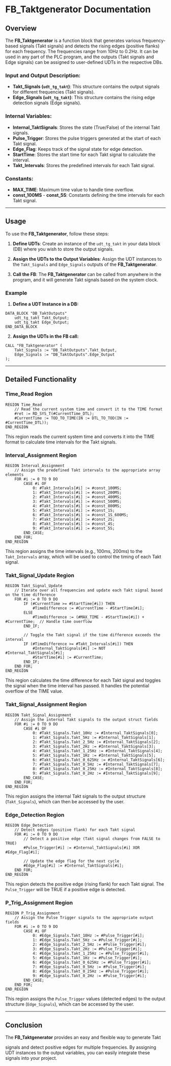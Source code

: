 # FB_Taktgenerator Documentation

## Overview

The **FB_Taktgenerator** is a function block that generates various frequency-based signals (Takt signals) and detects the rising edges (positive flanks) for each frequency. The frequencies range from 10Hz to 0.2Hz. It can be used in any part of the PLC program, and the outputs (Takt signals and Edge signals) can be assigned to user-defined UDTs in the respective DBs.

### Input and Output Description:

- **Takt_Signals (`udt_tg_takt`)**: This structure contains the output signals for different frequencies (Takt signals).
- **Edge_Signals (`udt_tg_takt`)**: This structure contains the rising edge detection signals (Edge signals).

### Internal Variables:

- **Internal_TaktSignals**: Stores the state (True/False) of the internal Takt signals.
- **Pulse_Trigger**: Stores the pulse triggers generated at the start of each Takt signal.
- **Edge_Flag**: Keeps track of the signal state for edge detection.
- **StartTime**: Stores the start time for each Takt signal to calculate the interval.
- **Takt_Intervals**: Stores the predefined intervals for each Takt signal.

### Constants:

- **MAX_TIME**: Maximum time value to handle time overflow.
- **const_100MS** - **const_5S**: Constants defining the time intervals for each Takt signal.

---

## Usage

To use the **FB_Taktgenerator**, follow these steps:

1. **Define UDTs**: Create an instance of the `udt_tg_takt` in your data block (DB) where you wish to store the output signals.
   
2. **Assign the UDTs to the Output Variables**: Assign the UDT instances to the `Takt_Signals` and `Edge_Signals` outputs of the **FB_Taktgenerator**.

3. **Call the FB**: The **FB_Taktgenerator** can be called from anywhere in the program, and it will generate Takt signals based on the system clock.

### Example

1. **Define a UDT Instance in a DB:**

```plc
DATA_BLOCK "DB_TaktOutputs"
    udt_tg_takt Takt_Output;
    udt_tg_takt Edge_Output;
END_DATA_BLOCK
```

2. **Assign the UDTs in the FB call:**

```plc
CALL "FB_Taktgenerator" (
    Takt_Signals := "DB_TaktOutputs".Takt_Output,
    Edge_Signals := "DB_TaktOutputs".Edge_Output
);
```

---

## Detailed Functionality

### Time_Read Region

```plc
REGION Time_Read
    // Read the current system time and convert it to the TIME format
    #ret := RD_SYS_T(#CurrentTime_DTL);
    #CurrentTime := TOD_TO_TIME(IN := DTL_TO_TOD(IN := #CurrentTime_DTL));
END_REGION
```

This region reads the current system time and converts it into the TIME format to calculate time intervals for the Takt signals.

### Interval_Assignment Region

```plc
REGION Interval_Assignment
    // Assign the predefined Takt intervals to the appropriate array elements
    FOR #i := 0 TO 9 DO
        CASE #i OF
            0: #Takt_Intervals[#i] := #const_100MS;
            1: #Takt_Intervals[#i] := #const_200MS;
            2: #Takt_Intervals[#i] := #const_400MS;
            3: #Takt_Intervals[#i] := #const_500MS;
            4: #Takt_Intervals[#i] := #const_800MS;
            5: #Takt_Intervals[#i] := #const_1S;
            6: #Takt_Intervals[#i] := #const_1S_600MS;
            7: #Takt_Intervals[#i] := #const_2S;
            8: #Takt_Intervals[#i] := #const_4S;
            9: #Takt_Intervals[#i] := #const_5S;
        END_CASE;
    END_FOR;
END_REGION
```

This region assigns the time intervals (e.g., 100ms, 200ms) to the `Takt_Intervals` array, which will be used to control the timing of each Takt signal.

### Takt_Signal_Update Region

```plc
REGION Takt_Signal_Update
    // Iterate over all frequencies and update each Takt signal based on the time difference
    FOR #i := 0 TO 9 DO
        IF (#CurrentTime >= #StartTime[#i]) THEN
            #TimeDifference := #CurrentTime - #StartTime[#i];
        ELSE
            #TimeDifference := (#MAX_TIME - #StartTime[#i]) + #CurrentTime;  // Handle time overflow
        END_IF;

        // Toggle the Takt signal if the time difference exceeds the interval
        IF (#TimeDifference >= #Takt_Intervals[#i]) THEN
            #Internal_TaktSignals[#i] := NOT #Internal_TaktSignals[#i];
            #StartTime[#i] := #CurrentTime;
        END_IF;
    END_FOR;
END_REGION
```

This region calculates the time difference for each Takt signal and toggles the signal when the time interval has passed. It handles the potential overflow of the TIME value.

### Takt_Signal_Assignment Region

```plc
REGION Takt_Signal_Assignment
    // Assign the internal Takt signals to the output struct fields
    FOR #i := 0 TO 9 DO
        CASE #i OF
            0: #Takt_Signals.Takt_10Hz := #Internal_TaktSignals[0];
            1: #Takt_Signals.Takt_5Hz := #Internal_TaktSignals[1];
            2: #Takt_Signals.Takt_2_5Hz := #Internal_TaktSignals[2];
            3: #Takt_Signals.Takt_2Hz := #Internal_TaktSignals[3];
            4: #Takt_Signals.Takt_1_25Hz := #Internal_TaktSignals[4];
            5: #Takt_Signals.Takt_1Hz := #Internal_TaktSignals[5];
            6: #Takt_Signals.Takt_0_625Hz := #Internal_TaktSignals[6];
            7: #Takt_Signals.Takt_0_5Hz := #Internal_TaktSignals[7];
            8: #Takt_Signals.Takt_0_25Hz := #Internal_TaktSignals[8];
            9: #Takt_Signals.Takt_0_2Hz := #Internal_TaktSignals[9];
        END_CASE;
    END_FOR;
END_REGION
```

This region assigns the internal Takt signals to the output structure (`Takt_Signals`), which can then be accessed by the user.

### Edge_Detection Region

```plc
REGION Edge_Detection
    // Detect edges (positive flank) for each Takt signal
    FOR #i := 0 TO 9 DO
        // Detect a positive edge (Takt signal changes from FALSE to TRUE)
        #Pulse_Trigger[#i] := #Internal_TaktSignals[#i] XOR #Edge_Flag[#i];

        // Update the edge flag for the next cycle
        #Edge_Flag[#i] := #Internal_TaktSignals[#i];
    END_FOR;
END_REGION
```

This region detects the positive edge (rising flank) for each Takt signal. The `Pulse_Trigger` will be TRUE if a positive edge is detected.

### P_Trig_Assignment Region

```plc
REGION P_Trig_Assignment
    // Assign the Pulse Trigger signals to the appropriate output fields
    FOR #i := 0 TO 9 DO
        CASE #i OF
            0: #Edge_Signals.Takt_10Hz := #Pulse_Trigger[#i];
            1: #Edge_Signals.Takt_5Hz := #Pulse_Trigger[#i];
            2: #Edge_Signals.Takt_2_5Hz := #Pulse_Trigger[#i];
            3: #Edge_Signals.Takt_2Hz := #Pulse_Trigger[#i];
            4: #Edge_Signals.Takt_1_25Hz := #Pulse_Trigger[#i];
            5: #Edge_Signals.Takt_1Hz := #Pulse_Trigger[#i];
            6: #Edge_Signals.Takt_0_625Hz := #Pulse_Trigger[#i];
            7: #Edge_Signals.Takt_0_5Hz := #Pulse_Trigger[#i];
            8: #Edge_Signals.Takt_0_25Hz := #Pulse_Trigger[#i];
            9: #Edge_Signals.Takt_0_2Hz := #Pulse_Trigger[#i];
        END_CASE;
    END_FOR;
END_REGION
```

This region assigns the `Pulse_Trigger` values (detected edges) to the output structure (`Edge_Signals`), which can be accessed by the user.

---

## Conclusion

The **FB_Taktgenerator** provides an easy and flexible way to generate Takt

 signals and detect positive edges for multiple frequencies. By assigning UDT instances to the output variables, you can easily integrate these signals into your project.

